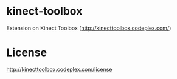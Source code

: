 kinect-toolbox
==============

Extension on Kinect Toolbox (http://kinecttoolbox.codeplex.com/)

# License
http://kinecttoolbox.codeplex.com/license
